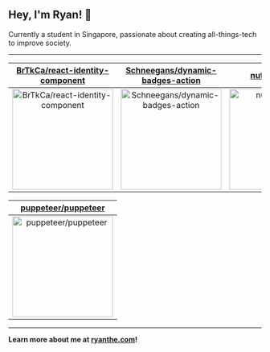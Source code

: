 ## Hey, I'm Ryan! 👋

Currently a student in Singapore, passionate about creating all-things-tech to improve society.

---

| [BrTkCa/react-identity-component](https://github.com/BrTkCa/react-identity-component) | [Schneegans/dynamic-badges-action](https://github.com/Schneegans/dynamic-badges-action) | [nut-tree/nut.js](https://github.com/nut-tree/nut.js) |
| :-: | :-: | :-: |
| <a href="https://github.com/BrTkCa/react-identity-component"><img src="https://github.com/BrTkCa/react-identity-component/raw/master/DISPLAY.jpg" alt="BrTkCa/react-identity-component" title="BrTkCa/react-identity-component" width="200" height="200"></a> | <a href="https://github.com/Schneegans/dynamic-badges-action"><img src="https://github.com/BrTkCa/react-identity-component/raw/master/DISPLAY.jpg" alt="Schneegans/dynamic-badges-action" title="Schneegans/dynamic-badges-action" width="200" height="200"></a> | <a href="https://github.com/nut-tree/nut.js"><img src="https://github.com/BrTkCa/react-identity-component/raw/master/DISPLAY.jpg" alt="nut-tree/nut.js" title="nut-tree/nut.js" width="200" height="200"></a> |

| [puppeteer/puppeteer](https://github.com/puppeteer/puppeteer) |
| :-: |
| <a href="https://github.com/puppeteer/puppeteer"><img src="https://github.com/BrTkCa/react-identity-component/raw/master/DISPLAY.jpg" alt="puppeteer/puppeteer" title="puppeteer/puppeteer" width="200" height="200"></a> |



---

**Learn more about me at [ryanthe.com](https://www.ryanthe.com)!**